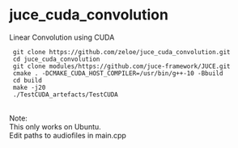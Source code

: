 # juce_cuda_convolution
 Linear Convolution using CUDA 
 ```shell
  git clone https://github.com/zeloe/juce_cuda_convolution.git
  cd juce_cuda_convolution
  git clone modules/https://github.com/juce-framework/JUCE.git
  cmake . -DCMAKE_CUDA_HOST_COMPILER=/usr/bin/g++-10 -Bbuild
  cd build
  make -j20
  ./TestCUDA_artefacts/TestCUDA
```

   \
  Note: \
  This only works on Ubuntu. \
  Edit paths to audiofiles in main.cpp
  
